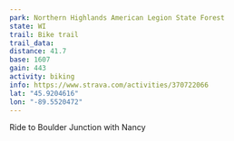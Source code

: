 ```yaml
---
park: Northern Highlands American Legion State Forest
state: WI
trail: Bike trail
trail_data:
distance: 41.7
base: 1607
gain: 443
activity: biking
info: https://www.strava.com/activities/370722066
lat: "45.9204616"
lon: "-89.5520472"
---
```

Ride to Boulder Junction with Nancy
